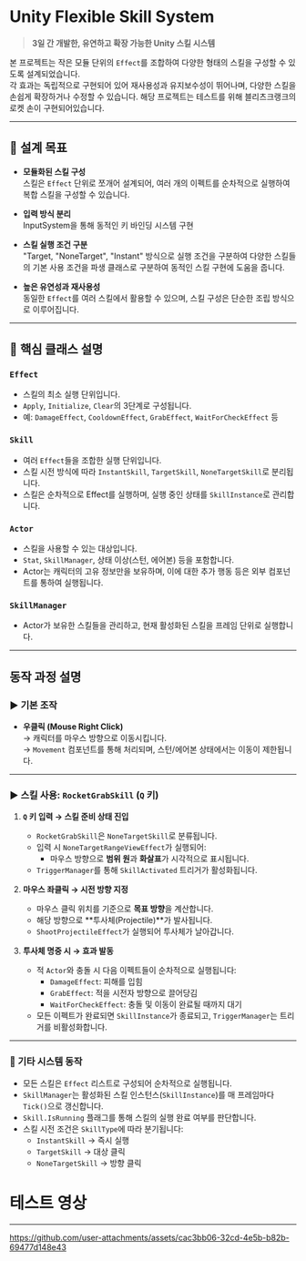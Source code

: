 # Unity Flexible Skill System

> **3일 간 개발한, 유연하고 확장 가능한 Unity 스킬 시스템**

본 프로젝트는 작은 모듈 단위의 `Effect`를 조합하여 다양한 형태의 스킬을 구성할 수 있도록 설계되었습니다.  
각 효과는 독립적으로 구현되어 있어 재사용성과 유지보수성이 뛰어나며, 다양한 스킬을 손쉽게 확장하거나 수정할 수 있습니다.
해당 프로젝트는 테스트를 위해 블리츠크랭크의 로켓 손이 구현되어있습니다.

---

## 📌 설계 목표

- **모듈화된 스킬 구성**  
  스킬은 `Effect` 단위로 쪼개어 설계되어, 여러 개의 이펙트를 순차적으로 실행하여 복합 스킬을 구성할 수 있습니다.

- **입력 방식 분리**  
  InputSystem을 통해 동적인 키 바인딩 시스템 구현

- **스킬 실행 조건 구분**  
  "Target, "NoneTarget", "Instant" 방식으로 실행 조건을 구분하여 다양한 스킬들의 기본 사용 조건을 파생 클래스로 구분하여 동적인 스킬 구현에 도움을 줍니다.

- **높은 유연성과 재사용성**  
  동일한 `Effect`를 여러 스킬에서 활용할 수 있으며, 스킬 구성은 단순한 조립 방식으로 이루어집니다.

---

## 🔧 핵심 클래스 설명

### `Effect`
- 스킬의 최소 실행 단위입니다.
- `Apply`, `Initialize`, `Clear`의 3단계로 구성됩니다.
- 예: `DamageEffect`, `CooldownEffect`, `GrabEffect`, `WaitForCheckEffect` 등

### `Skill`
- 여러 `Effect`들을 조합한 실행 단위입니다.
- 스킬 시전 방식에 따라 `InstantSkill`, `TargetSkill`, `NoneTargetSkill`로 분리됩니다.
- 스킬은 순차적으로 Effect를 실행하며, 실행 중인 상태를 `SkillInstance`로 관리합니다.

### `Actor`
- 스킬을 사용할 수 있는 대상입니다.
- `Stat`, `SkillManager`, 상태 이상(스턴, 에어본) 등을 포함합니다.
- Actor는 캐릭터의 고유 정보만을 보유하며, 이에 대한 추가 행동 등은 외부 컴포넌트를 통하여 실행됩니다.

### `SkillManager`
- Actor가 보유한 스킬들을 관리하고, 현재 활성화된 스킬을 프레임 단위로 실행합니다.

---

## 동작 과정 설명

### ▶ 기본 조작

- **우클릭 (Mouse Right Click)**  
  → 캐릭터를 마우스 방향으로 이동시킵니다.  
  → `Movement` 컴포넌트를 통해 처리되며, 스턴/에어본 상태에서는 이동이 제한됩니다.

---

### ▶ 스킬 사용: `RocketGrabSkill` (`Q` 키)

1. **`Q` 키 입력 → 스킬 준비 상태 진입**
   - `RocketGrabSkill`은 `NoneTargetSkill`로 분류됩니다.
   - 입력 시 `NoneTargetRangeViewEffect`가 실행되어:
     - 마우스 방향으로 **범위 원**과 **화살표**가 시각적으로 표시됩니다.
   - `TriggerManager`를 통해 `SkillActivated` 트리거가 활성화됩니다.

2. **마우스 좌클릭 → 시전 방향 지정**
   - 마우스 클릭 위치를 기준으로 **목표 방향**을 계산합니다.
   - 해당 방향으로 **투사체(Projectile)**가 발사됩니다.
   - `ShootProjectileEffect`가 실행되어 투사체가 날아갑니다.

3. **투사체 명중 시 → 효과 발동**
   - 적 `Actor`와 충돌 시 다음 이펙트들이 순차적으로 실행됩니다:
     - `DamageEffect`: 피해를 입힘
     - `GrabEffect`: 적을 시전자 방향으로 끌어당김
     - `WaitForCheckEffect`: 충돌 및 이동이 완료될 때까지 대기
   - 모든 이펙트가 완료되면 `SkillInstance`가 종료되고,
     `TriggerManager`는 트리거를 비활성화합니다.


---

### 🔄 기타 시스템 동작

- 모든 스킬은 `Effect` 리스트로 구성되어 순차적으로 실행됩니다.
- `SkillManager`는 활성화된 스킬 인스턴스(`SkillInstance`)를 매 프레임마다 `Tick()`으로 갱신합니다.
- `Skill.IsRunning` 플래그를 통해 스킬의 실행 완료 여부를 판단합니다.
- 스킬 시전 조건은 `SkillType`에 따라 분기됩니다:
  - `InstantSkill` → 즉시 실행
  - `TargetSkill` → 대상 클릭
  - `NoneTargetSkill` → 방향 클릭



# 테스트 영상
---
https://github.com/user-attachments/assets/cac3bb06-32cd-4e5b-b82b-69477d148e43

